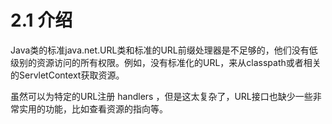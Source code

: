 # 2.1 介绍

Java类的标准java.net.URL类和标准的URL前缀处理器是不足够的，他们没有低级别的资源访问的所有权限。例如，没有标准化的URL，来从classpath或者相关的ServletContext获取资源。

虽然可以为特定的URL注册 handlers ，但是这太复杂了，URL接口也缺少一些非常实用的功能，比如查看资源的指向等。
